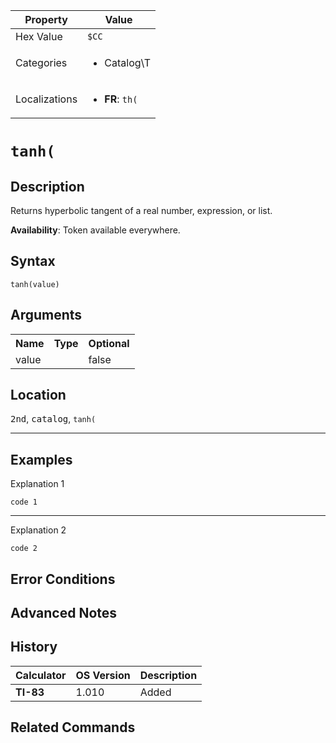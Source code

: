 | Property      | Value |
|---------------|-------|
| Hex Value     | `$CC`|
| Categories    | <ul><li>Catalog\T</li></ul> |
| Localizations | <ul><li><b>FR</b>: `th(`</li></ul> |

# `tanh(`

## Description
Returns hyperbolic tangent of a real number, expression, or list.


<b>Availability</b>: Token available everywhere.

## Syntax
`tanh(value)`

## Arguments
<table>
<tr><th>Name</th><th>Type</th><th>Optional</th></tr>

<tr><td>value</td><td></td><td>false</td></tr>

</table>

## Location
<kbd>2nd</kbd>, <kbd>catalog</kbd>, `tanh(`
<hr>

## Examples

Explanation 1
```ti-basic
code 1
```
---
Explanation 2
```ti-basic
code 2
```

## Error Conditions


## Advanced Notes


## History
| Calculator | OS Version | Description |
|------------|------------|-------------|
| <b>TI-83</b> | 1.010 | Added

## Related Commands

    